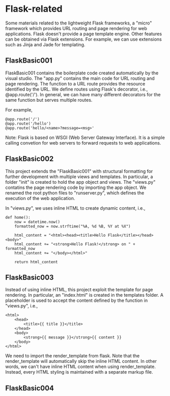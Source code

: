 # Flask-related
Some materials related to the lightweight Flask frameworks,  a "micro" framework which provides URL routing and page rendering for web applications.
Flask doesn't provide a page template engine. Other features can be obtained via Flask extensions. For example,  we can use extensions such as Jinja and Jade for templating.

## FlaskBasic001
FlaskBasic001 contains the boilerplate code created automatically by the visual studio.
The "app.py" contains the main code for URL routing and page rendering.
The function to a URL route provides the resource identified by the URL.
We define routes using Flask's decorator, i.e., @app.route('/').
In general, we can have many different decorators for the same function but serves multiple routes.

For example, 
```
@app.route('/')
@app.route('/hello')
@app.route('hello/<name>?message=<msg>'
```

Note: Flask is based on WSGI (Web Server Gateway Interface).
It is a simple calling convetion for web servers to forward requests to web applications.

## FlaskBasic002
This project extends the "FlaskBasic001" with structural formatting for further development with multiple views and templates.
In particular, a folder "init" is created to hold the app object and views.
The "views.py" contatins the page rendering code by importing the app object.
We renamed the root python files to "runserver.py", which defines the execution of the web application.

In "views.py", we uses inline HTML to create dynamic content, i.e.,
```
def home():
    now = datetime.now()
    formatted_now = now.strftime("%A, %d %B, %Y at %X")

    html_content = "<html><head><title>Hello Flask</title></head><body>"
    html_content += "<strong>Hello Flask!</strong> on " + formatted_now
    html_content += "</body></html>"

    return html_content
```

## FlaskBasic003
Instead of using inline HTML, this project exploit the template for page rendering.
In particular, an "index.html" is created in the templates folder. 
A placeholder is used to accept the content defined by the function in "views.py", i.e.,
```
<html>
    <head>
        <title>{{ title }}</title>
    </head>
    <body>
        <strong>{{ message }}</strong>{{ content }}
    </body>
</html>
```

We need to import the render_template from flask.
Note that the render_template will automatically skip the inline HTML content.
In other words, we can't have inline HTML content when using render_template.
Instead, every HTML styling is maintained with a separate markup file.

## FlaskBasic004


